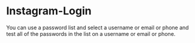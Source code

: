 # Instagram-Login
You can use a password list and select a username or email or phone and test all of the passwords in the list on a username or email or phone.
